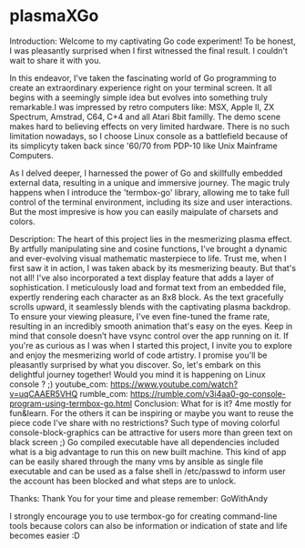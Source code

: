 # plasmaXGo
Introduction:
Welcome to my captivating Go code experiment! To be honest, I was pleasantly surprised when I first witnessed the final result. I couldn't wait to share it with you.

In this endeavor, I've taken the fascinating world of Go programming to create an extraordinary experience right on your terminal screen. It all begins with a seemingly simple idea but evolves into something truly remarkable.I was impressed by retro computers like: MSX, Apple II, ZX Spectrum, Amstrad, C64, C+4 and all Atari 8bit familly. The demo scene makes hard to believing effects on very limited hardware. There is no such limitation nowadays, so I choose Linux console as a battlefield because of its simplicyty taken back since '60/70 from PDP-10 like Unix Mainframe Computers.

As I delved deeper, I harnessed the power of Go and skillfully embedded external data, resulting in a unique and immersive journey. The magic truly happens when I introduce the 'termbox-go' library, allowing me to take full control of the terminal environment, including its size and user interactions. But the most impresive is how you can easily maipulate of charsets and colors.

Description:
The heart of this project lies in the mesmerizing plasma effect. By artfully manipulating sine and cosine functions, I've brought a dynamic and ever-evolving visual mathematic masterpiece to life. Trust me, when I first saw it in action, I was taken aback by its mesmerizing beauty.
But that's not all! I've also incorporated a text display feature that adds a layer of sophistication. I meticulously load and format text from an embedded file, expertly rendering each character as an 8x8 block. As the text gracefully scrolls upward, it seamlessly blends with the captivating plasma backdrop.
To ensure your viewing pleasure, I've even fine-tuned the frame rate, resulting in an incredibly smooth animation that's easy on the eyes. Keep in mind that console doesn’t have vsync control over the app running on it.
If you're as curious as I was when I started this project, I invite you to explore and enjoy the mesmerizing world of code artistry. I promise you'll be pleasantly surprised by what you discover. So, let's embark on this delightful journey together!
Would you mind it is happening on Linux console ? ;)
youtube_com: https://www.youtube.com/watch?v=uqCAAER5VHQ
rumble_com: https://rumble.com/v3i4aa0-go-console-program-using-termbox-go.html
Conclusion:
What for is it? 4me mostly for fun&learn. For the others it can be inspiring or maybe you want to reuse the piece code I've share with no restrictions?
Such type of  moving colorful console-block-graphics can be attractive for users more than green text on black screen ;)
Go compiled executable have all dependencies included what is a big advantage to run this on new built machine. 
This kind of app can be easily shared through the many vms by ansible as single file executable and
can be used as a false shell in /etc/passwd to inform user the account has been blocked and what steps are to unlock.


Thanks:
Thank You for your time and please remember:
GoWithAndy

I strongly encourage you to use termbox-go for creating command-line tools because colors can also be information or indication of state and life becomes easier :D
